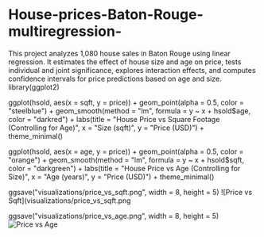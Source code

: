 # House-prices-Baton-Rouge-multiregression-
This project analyzes 1,080 house sales in Baton Rouge using linear regression. It estimates the effect of house size and age on price, tests individual and joint significance, explores interaction effects, and computes confidence intervals for price predictions based on age and size.
library(ggplot2)

ggplot(hsold, aes(x = sqft, y = price)) +
  geom_point(alpha = 0.5, color = "steelblue") +
  geom_smooth(method = "lm", formula = y ~ x + hsold$age, color = "darkred") +
  labs(title = "House Price vs Square Footage (Controlling for Age)",
       x = "Size (sqft)",
       y = "Price (USD)") +
  theme_minimal()

ggplot(hsold, aes(x = age, y = price)) +
  geom_point(alpha = 0.5, color = "orange") +
  geom_smooth(method = "lm", formula = y ~ x + hsold$sqft, color = "darkgreen") +
  labs(title = "House Price vs Age (Controlling for Size)",
       x = "Age (years)",
       y = "Price (USD)") +
  theme_minimal()


ggsave("visualizations/price_vs_sqft.png", width = 8, height = 5)
![Price vs Sqft](visualizations/price_vs_sqft.png

ggsave("visualizations/price_vs_age.png", width = 8, height = 5)
![Price vs Age](visualizations/price_vs_age.png)
